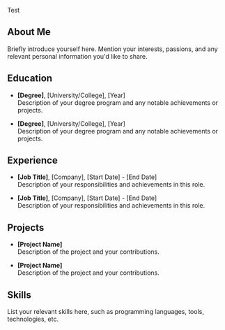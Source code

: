 Test

## About Me

Briefly introduce yourself here. Mention your interests, passions, and any relevant personal information you'd like to share.

## Education

- **[Degree]**, [University/College], [Year]  
  Description of your degree program and any notable achievements or projects.

- **[Degree]**, [University/College], [Year]  
  Description of your degree program and any notable achievements or projects.

## Experience

- **[Job Title]**, [Company], [Start Date] - [End Date]  
  Description of your responsibilities and achievements in this role.

- **[Job Title]**, [Company], [Start Date] - [End Date]  
  Description of your responsibilities and achievements in this role.

## Projects

- **[Project Name]**  
  Description of the project and your contributions.

- **[Project Name]**  
  Description of the project and your contributions.

## Skills

List your relevant skills here, such as programming languages, tools, technologies, etc.
